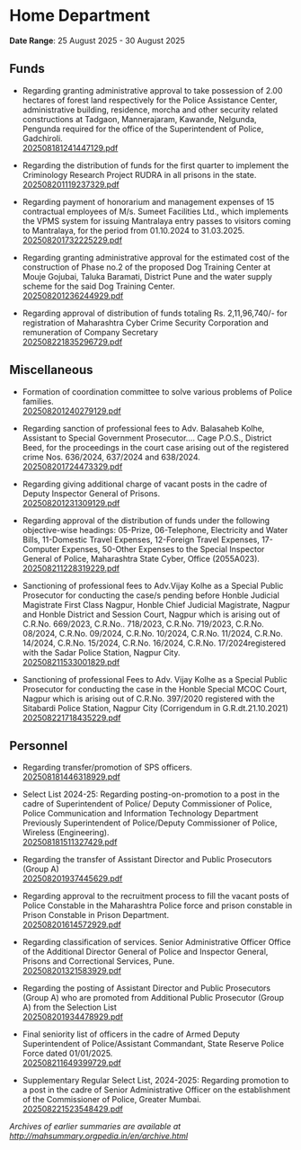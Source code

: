 # Home Department

**Date Range**: 25 August 2025 - 30 August 2025


## Funds
- Regarding granting administrative approval to take possession of 2.00 hectares of forest land respectively for the Police Assistance Center, administrative building, residence, morcha and other security related constructions at Tadgaon, Mannerajaram, Kawande, Nelgunda, Pengunda required for the office of the Superintendent of Police, Gadchiroli.\
  [202508181241447129.pdf](https://gr.maharashtra.gov.in/Site/Upload/Government%20Resolutions/English/202508181241447129.pdf)

- Regarding the distribution of funds for the first quarter to implement the Criminology Research Project RUDRA in all prisons in the state.\
  [202508201119237329.pdf](https://gr.maharashtra.gov.in/Site/Upload/Government%20Resolutions/English/202508201119237329.pdf)

- Regarding payment of honorarium and management expenses of 15 contractual employees of M/s. Sumeet Facilities Ltd., which implements the VPMS system for issuing Mantralaya entry passes to visitors coming to Mantralaya, for the period from 01.10.2024 to 31.03.2025.\
  [202508201732225229.pdf](https://gr.maharashtra.gov.in/Site/Upload/Government%20Resolutions/English/202508201732225229.pdf)

- Regarding granting administrative approval for the estimated cost of the construction of Phase no.2 of the proposed Dog Training Center at Mouje Gojubai, Taluka Baramati, District Pune and the water supply scheme for the said Dog Training Center.\
  [202508201236244929.pdf](https://gr.maharashtra.gov.in/Site/Upload/Government%20Resolutions/English/202508201236244929.pdf)

- Regarding approval of distribution of funds totaling Rs. 2,11,96,740/- for registration of Maharashtra Cyber Crime Security Corporation and remuneration of Company Secretary\
  [202508221835296729.pdf](https://gr.maharashtra.gov.in/Site/Upload/Government%20Resolutions/English/202508221835296729.pdf)

## Miscellaneous
- Formation of coordination committee to solve various problems of Police families.\
  [202508201240279129.pdf](https://gr.maharashtra.gov.in/Site/Upload/Government%20Resolutions/English/202508201240279129.pdf)

- Regarding sanction of professional fees to Adv. Balasaheb Kolhe, Assistant to Special Government Prosecutor.... Cage P.O.S., District Beed, for the proceedings in the court case arising out of the registered crime Nos. 636/2024, 637/2024 and 638/2024.\
  [202508201724473329.pdf](https://gr.maharashtra.gov.in/Site/Upload/Government%20Resolutions/English/202508201724473329.pdf)

- Regarding giving additional charge of vacant posts in the cadre of Deputy Inspector General of Prisons.\
  [202508201231309129.pdf](https://gr.maharashtra.gov.in/Site/Upload/Government%20Resolutions/English/202508201231309129.pdf)

- Regarding approval of the distribution of funds under the following objective-wise headings: 05-Prize, 06-Telephone, Electricity and Water Bills, 11-Domestic Travel Expenses, 12-Foreign Travel Expenses, 17-Computer Expenses, 50-Other Expenses to the Special Inspector General of Police, Maharashtra State Cyber, Office (2055A023).\
  [202508211228319229.pdf](https://gr.maharashtra.gov.in/Site/Upload/Government%20Resolutions/English/202508211228319229.pdf)

- Sanctioning of professional fees to Adv.Vijay Kolhe as a Special Public Prosecutor for conducting the case/s pending before Honble Judicial Magistrate First Class Nagpur, Honble Chief Judicial Magistrate, Nagpur and Honble District and Session Court,  Nagpur which is arising out of C.R.No. 669/2023, C.R.No.. 718/2023, C.R.No. 719/2023, C.R.No. 08/2024, C.R.No. 09/2024, C.R.No. 10/2024, C.R.No. 11/2024, C.R.No. 14/2024, C.R.No. 15/2024, C.R.No. 16/2024, C.R.No. 17/2024registered with the Sadar Police Station, Nagpur City.\
  [202508211533001829.pdf](https://gr.maharashtra.gov.in/Site/Upload/Government%20Resolutions/English/202508211533001829.pdf)

- Sanctioning of professional Fees to Adv. Vijay Kolhe as a Special Public Prosecutor for conducting the case in the Honble Special MCOC Court, Nagpur which is arising out of C.R.No. 397/2020 registered with the Sitabardi Police Station, Nagpur City (Corrigendum in G.R.dt.21.10.2021)\
  [202508221718435229.pdf](https://gr.maharashtra.gov.in/Site/Upload/Government%20Resolutions/English/202508221718435229.pdf)

## Personnel
- Regarding transfer/promotion of SPS officers.\
  [202508181446318929.pdf](https://gr.maharashtra.gov.in/Site/Upload/Government%20Resolutions/English/202508181446318929....pdf)

- Select List 2024-25: Regarding posting-on-promotion to a post in the cadre of Superintendent of Police/ Deputy Commissioner of Police, Police Communication and Information Technology Department Previously Superintendent of Police/Deputy Commissioner of Police, Wireless (Engineering).\
  [202508181511327429.pdf](https://gr.maharashtra.gov.in/Site/Upload/Government%20Resolutions/English/202508181511327429.pdf)

- Regarding the transfer  of Assistant Director and Public Prosecutors (Group A)\
  [202508201937445629.pdf](https://gr.maharashtra.gov.in/Site/Upload/Government%20Resolutions/English/202508201937445629.pdf)

- Regarding approval to the recruitment process to fill the vacant posts of Police Constable in the Maharashtra Police force and prison constable in Prison Constable in Prison Department.\
  [202508201614572929.pdf](https://gr.maharashtra.gov.in/Site/Upload/Government%20Resolutions/English/202508201614572929.pdf)

- Regarding classification of services. Senior Administrative Officer Office of the Additional Director General of Police and Inspector General, Prisons and Correctional Services, Pune.\
  [202508201321583929.pdf](https://gr.maharashtra.gov.in/Site/Upload/Government%20Resolutions/English/202508201321583929.pdf)

- Regarding the posting of Assistant Director and Public Prosecutors (Group A) who are promoted from Additional Public Prosecutor (Group A) from the Selection List\
  [202508201934478929.pdf](https://gr.maharashtra.gov.in/Site/Upload/Government%20Resolutions/English/202508201934478929.pdf)

- Final seniority list of officers in the cadre of Armed Deputy Superintendent of Police/Assistant Commandant, State Reserve Police Force dated 01/01/2025.\
  [202508211649399729.pdf](https://gr.maharashtra.gov.in/Site/Upload/Government%20Resolutions/English/202508211649399729.pdf)

- Supplementary Regular Select List, 2024-2025: Regarding promotion to a post in the cadre of Senior Administrative Officer on the establishment of the Commissioner of Police, Greater Mumbai.\
  [202508221523548429.pdf](https://gr.maharashtra.gov.in/Site/Upload/Government%20Resolutions/English/202508221523548429.pdf)


*Archives of earlier summaries are available at http://mahsummary.orgpedia.in/en/archive.html*